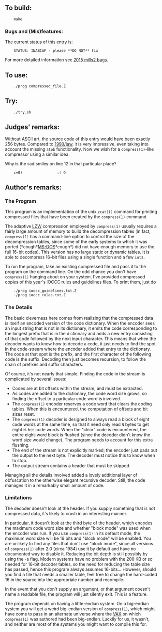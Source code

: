 ## To build:

``` <!---sh-->
    make
```


### Bugs and (Mis)features:

The current status of this entry is:

```
    STATUS: INABIAF - please **DO NOT** fix
```

For more detailed information see [2015 mills2 bugs](../../bugs.html#2015_mills2).


## To use:

``` <!---sh-->
    ./prog compressed_file.Z
```


## Try:

``` <!---sh-->
    ./try.sh
```


## Judges' remarks:

Without ASCII art, the source code of this entry would have been exactly 256
bytes.  Compared to [1990/jaw](../../1990/jaw/index.html), it is very
impressive, even taking into account the missing `atob` functionality. Now we wish
for a `compress(1)`-like compressor using a similar idea.

Why is the sad smiley on line 12 in that particular place?

``` <!---c-->
    c=0)			    :( O
```


## Author's remarks:

### The Program

This program is an implementation of the unix `zcat(1)` command for printing
compressed files that have been created by the `compress(1)` command.

The adaptive [LZW](https://en.wikipedia.org/wiki/Lempel–Ziv–Welch) compression
employed by `compress(1)` usually requires a fairly large amount of memory to
build the decompression tables (in fact, `compress(1)` has a command-line option
to control the size of the decompression tables, since some of the early systems
to which it was ported
(\*cough\*[MS-DOS](https://computerhistory.org/blog/microsoft-ms-dos-early-source-code/?key=microsoft-ms-dos-early-source-code)\*cough\*)
did not have enough memory to use the full 16-bit codes).  This version has no
large static or dynamic tables.  It is able to decompress 16-bit files using a
single function and a few `int`s.

To run the program, take an existing compressed file and pass it to the program
on the command line.  On the odd chance you don't have `compress(1)` hanging about
on your system, I've provided compressed copies of this year's IOCCC rules
and guidelines files.  To print them, just do

``` <!---sh-->
    ./prog ioccc_guidelines.txt.Z
    ./prog ioccc_rules.txt.Z
```

### The Details

The basic cleverness here comes from realizing that the compressed data is
itself an encoded version of the code dictionary.  When the encoder sees
an input string that is not in its dictionary, it emits the code corresponding
to the longest prefix that is in the dictionary and adds a new entry consisting
of that code followed by the next input character.  This means that when the
decoder wants to know how to decode a code, it just needs to find the spot in
the code-stream where the encoder added that entry to the dictionary.  The
code at that spot is the prefix, and the first character of the following code
is the suffix.  Decoding then just becomes recursion, to follow the chain of
prefixes and suffix characters.

Of course, it's not nearly that simple.  Finding the code in the stream is
complicated by several issues:

 * Codes are at bit offsets within the stream, and must be extracted.
 * As codes are added to the dictionary, the code word size grows, so finding
   the offset to a particular code word is involved.
 * The `compress(1)` encoder reserves a code word that clears the coding tables.
   When this is encountered, the computation of offsets and bit sizes reset.
 * The `compress(1)` decoder is designed to always read a block of eight code
   words at the same time, so that it need only read `N` bytes to get eight
   `N-bit` code words.  When the "clear" code is encountered, the entire eight-word
   block is flushed (since the decoder didn't know the word size would change).
   The program needs to account for this extra flushing.
 * The end of the stream is not explicitly marked; the encoder just pads out
   the output to the next byte.  The decoder must notice this to know when
   to stop.
 * The output stream contains a header that must be skipped.

Managing all the details involved added a lovely additional layer of
obfuscation to the otherwise elegant recursive decoder.  Still, the code
manages it in a remarkably small amount of code.

### Limitations

The decoder doesn't look at the header.  If you supply something that is not
compressed data, it's likely to crash in an interesting manner.

In particular, it doesn't look at the third byte of the header, which encodes
the maximum code word size and whether "block mode" was used when the encoder
was run.  If you use `compress(1)` in its default mode, the maximum word size
will be 16 bits and "block mode" will be enabled.  You are unlikely to find
any files that don't use "block mode", since all versions of `compress(1)` after
2.0 (circa 1984) use it by default and have no documented way to disable it.
Reducing the bit depth is still possibly by using the `-b` flag.  Modern
systems have no problem with the 200 KB or so needed for 16-bit decoder
tables, so the need for reducing the table size has passed, hence this program
always assumes 16-bits...  However, should you find a file that needs a
smaller table, feel free to change the hard-coded 16 in the source into the
appropriate number and recompile.

In the event that you don't supply an argument, or that argument doesn't name
a readable file, the program will just silently exit.  This is a feature.

The program depends on having a little-endian system.  On a big-endian system
you will get a weird big-endian version of `compress(1)`, which might have come
to pass in an alternate universe where the
[VAX](https://en.wikipedia.org/wiki/VAX) on which `compress(1)` was authored had
been big-endian.  Luckily for us, it wasn't, and neither are most of the systems
you might want to compile this for.

<!--

    Copyright © 1984-2024 by Landon Curt Noll. All Rights Reserved.

    You are free to share and adapt this file under the terms of this license:

	Creative Commons Attribution-ShareAlike 4.0 International (CC BY-SA 4.0)

    For more information, see:

	https://creativecommons.org/licenses/by-sa/4.0/

-->
